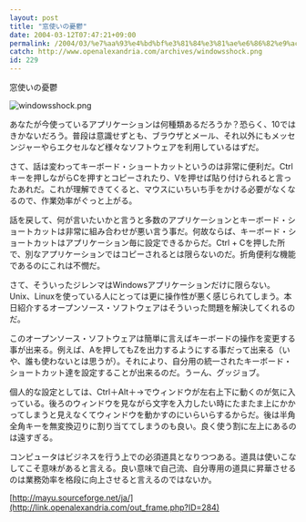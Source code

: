 ```yaml
---
layout: post
title: "窓使いの憂鬱"
date: 2004-03-12T07:47:21+09:00
permalink: /2004/03/%e7%aa%93%e4%bd%bf%e3%81%84%e3%81%ae%e6%86%82%e9%ac%b1/
catch: http://www.openalexandria.com/archives/windowsshock.png
id: 229
---
```

窓使いの憂鬱  
<!--more-->

 ![windowsshock.png](http://www.openalexandria.com/archives/windowsshock.png)
  
  
あなたが今使っているアプリケーションは何種類あるだろうか？恐らく、10ではきかないだろう。普段は意識せずとも、ブラウザとメール、それ以外にもメッセンジャーやらエクセルなど様々なソフトウェアを利用しているはずだ。  
  
さて、話は変わってキーボード・ショートカットというのは非常に便利だ。Ctrlキーを押しながらCを押すとコピーされたり、Vを押せば貼り付けられると言ったあれだ。これが理解できてくると、マウスにいちいち手をかける必要がなくなるので、作業効率がぐっと上がる。  
  
話を戻して、何が言いたいかと言うと多数のアプリケーションとキーボード・ショートカットは非常に組み合わせが悪い言う事だ。何故ならば、キーボード・ショートカットはアプリケーション毎に設定できるからだ。Ctrl + Cを押した所で、別なアプリケーションではコピーされるとは限らないのだ。折角便利な機能であるのにこれは不憫だ。  
  
さて、そういったジレンマはWindowsアプリケーションだけに限らない。Unix、Linuxを使っている人にとっては更に操作性が悪く感じられてしまう。本日紹介するオープンソース・ソフトウェアはそういった問題を解決してくれるのだ。  
  
このオープンソース・ソフトウェアは簡単に言えばキーボードの操作を変更する事が出来る。例えば、Aを押してもZを出力するようにする事だって出来る（いや、誰も使わないとは思うが）。それにより、自分用の統一されたキーボード・ショートカット達を設定することが出来るのだ。うーん、グッジョブ。  
  
個人的な設定としては、Ctrl＋Alt＋→でウィンドウが左右上下に動くのが気に入っている。後ろのウィンドウを見ながら文字を入力したい時にたまたま上にかかってしまうと見えなくてウィンドウを動かすのにいらいらするからだ。後は半角全角キーを無変換辺りに割り当ててしまうのも良い。良く使う割に左上にあるのは遠すぎる。  
  
コンピュータはビジネスを行う上での必須道具となりつつある。道具は使いこなしてこそ意味があると言える。良い意味で自己流、自分専用の道具に昇華させるのは業務効率を格段に向上させると言えるのではないか。  
  
[http://mayu.sourceforge.net/ja/](http://link.openalexandria.com/out_frame.php?ID=284)